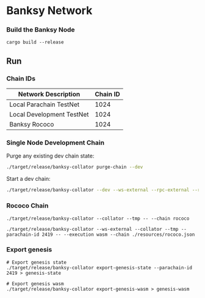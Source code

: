# Banksy Network

### Build the Banksy Node

```shell
cargo build --release
```

## Run

### Chain IDs

| Network Description       | Chain ID |
| ------------------------- | -------- |
| Local Parachain TestNet   | 1024     |
| Local Development TestNet | 1024     |
| Banksy Rococo             | 1024     |



 

### Single Node Development Chain

Purge any existing dev chain state:

```bash
./target/release/banksy-collator purge-chain --dev
```

Start a dev chain:

```bash
./target/release/banksy-collator --dev --ws-external --rpc-external --rpc-cors=all
```

### Rococo Chain
```shell
./target/release/banksy-collator --collator --tmp -- --chain rococo
```

```shell
./target/release/banksy-collator --ws-external --collator --tmp --parachain-id 2419 -- --execution wasm --chain ./resources/rococo.json
```

### Export genesis 

```shell
# Export genesis state
./target/release/banksy-collator export-genesis-state --parachain-id 2419 > genesis-state

# Export genesis wasm
./target/release/banksy-collator export-genesis-wasm > genesis-wasm
```




